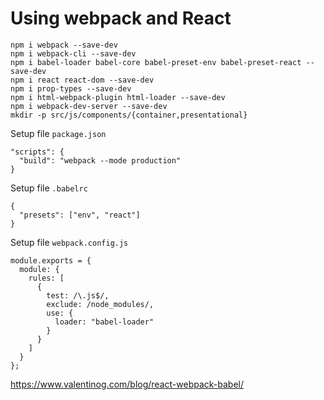 # Using webpack and React

    npm i webpack --save-dev  
    npm i webpack-cli --save-dev  
    npm i babel-loader babel-core babel-preset-env babel-preset-react --save-dev  
    npm i react react-dom --save-dev  
    npm i prop-types --save-dev  
    npm i html-webpack-plugin html-loader --save-dev  
    npm i webpack-dev-server --save-dev  
    mkdir -p src/js/components/{container,presentational}  


Setup file `package.json`

    "scripts": {
      "build": "webpack --mode production"
    }
    
Setup file `.babelrc`

    {
      "presets": ["env", "react"]
    }
    
Setup file `webpack.config.js`

    module.exports = {
      module: {
        rules: [
          {
            test: /\.js$/,
            exclude: /node_modules/,
            use: {
              loader: "babel-loader"
            }
          }
        ]
      }
    };

https://www.valentinog.com/blog/react-webpack-babel/
